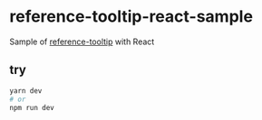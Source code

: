 # reference-tooltip-react-sample

Sample of [reference-tooltip](https://github.com/moriyuu/reference-tooltip) with React

## try

```bash
yarn dev
# or
npm run dev
```
